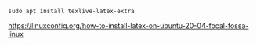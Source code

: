 ```
sudo apt install texlive-latex-extra
```
https://linuxconfig.org/how-to-install-latex-on-ubuntu-20-04-focal-fossa-linux